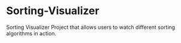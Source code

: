 # Sorting-Visualizer
Sorting Visualizer Project that allows users to watch different sorting algorithms in action.

